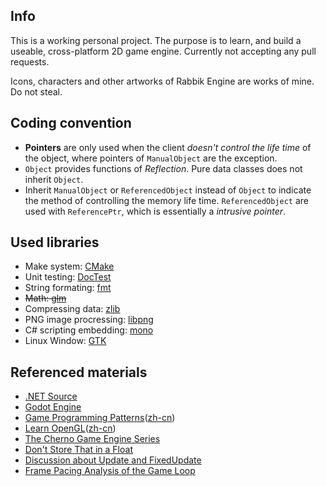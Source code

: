 ## Info
This is a working personal project. The purpose is to learn, and build a useable, cross-platform 2D game engine.
Currently not accepting any pull requests.

Icons, characters and other artworks of Rabbik Engine are works of mine. Do not steal.

## Coding convention
* **Pointers** are only used when the client *doesn't control the life time* of the object, where pointers of `ManualObject` are the exception.
* `Object` provides functions of *Reflection*. Pure data classes does not inherit `Object`.
* Inherit `ManualObject` or `ReferencedObject` instead of `Object` to indicate the method of controlling the memory life time. `ReferencedObject` are used with `ReferencePtr`, which is essentially a *intrusive pointer*.

## Used libraries
* Make system: [CMake](https://cmake.org)
* Unit testing: [DocTest](https://github.com/onqtam/doctest)
* String formating: [fmt](https://github.com/fmtlib/fmt)
* ~~Math: [glm](https://github.com/g-truc/glm)~~
* Compressing data: [zlib](https://github.com/madler/zlib)
* PNG image procressing: [libpng](https://github.com/glennrp/libpng)
* C# scripting embedding: [mono](mono-project.com)
* Linux Window: [GTK](https://www.gtk.org/)

## Referenced materials
* [.NET Source](https://source.dot.net)
* [Godot Engine](https://godotengine.org/)
* [Game Programming Patterns](https://gameprogrammingpatterns.com/)([zh-cn](https://gpp.tkchu.me/))
* [Learn OpenGL](https://learnopengl.com/)([zh-cn](https://learnopengl-cn.github.io/))
* [The Cherno Game Engine Series](https://www.youtube.com/playlist?list=PLlrATfBNZ98dC-V-N3m0Go4deliWHPFwT)
* [Don't Store That in a Float](https://randomascii.wordpress.com/2012/02/13/dont-store-that-in-a-float/)
* [Discussion about Update and FixedUpdate](https://news.ycombinator.com/item?id=23649406)
* [Frame Pacing Analysis of the Game Loop](https://nkga.github.io/post/frame-pacing-analysis-of-the-game-loop/)
